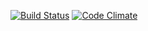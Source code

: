 [![Build Status](https://travis-ci.org/Fleuri/wadror.png)](https://travis-ci.org/Fleuri/wadror)
[![Code Climate](https://codeclimate.com/github/Fleuri/wadror.png)](https://codeclimate.com/githubFleuri/wadror)